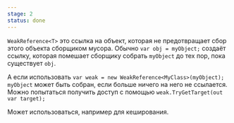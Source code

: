 ```yaml
---
stage: 2
status: done
---
```

`WeakReference<T>` это ссылка на объект, которая не предотвращает сбор этого объекта сборщиком мусора. Обычно `var obj = myObject;` создаёт ссылку, которая помешает сборщику собрать `myObject` до тех пор, пока существует `obj`. 

А если использовать `var weak = new WeakReference<MyClass>(myObject);` `myObject` может быть собран, если больше ничего на него не ссылается. Можно попытаться получить доступ с помощью `weak.TryGetTarget(out var target);`

Может использоваться, например для кеширования.